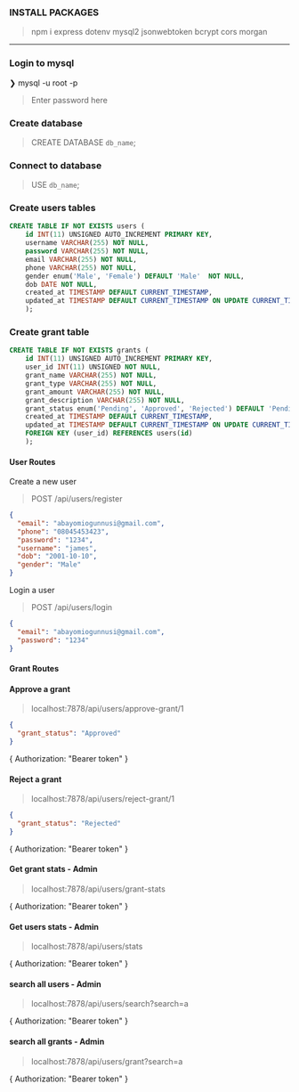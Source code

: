 ### INSTALL PACKAGES

> npm i express dotenv mysql2 jsonwebtoken bcrypt cors morgan

---

### Login to mysql

❯ mysql -u root -p

> Enter password here

### Create database

> CREATE DATABASE `db_name`;

### Connect to database

> USE `db_name`;

### Create users tables

```sql
CREATE TABLE IF NOT EXISTS users (
    id INT(11) UNSIGNED AUTO_INCREMENT PRIMARY KEY,
    username VARCHAR(255) NOT NULL,
    password VARCHAR(255) NOT NULL,
    email VARCHAR(255) NOT NULL,
    phone VARCHAR(255) NOT NULL,
    gender enum('Male', 'Female') DEFAULT 'Male'  NOT NULL,
    dob DATE NOT NULL,
    created_at TIMESTAMP DEFAULT CURRENT_TIMESTAMP,
    updated_at TIMESTAMP DEFAULT CURRENT_TIMESTAMP ON UPDATE CURRENT_TIMESTAMP
    );
```

### Create grant table

```sql
CREATE TABLE IF NOT EXISTS grants (
    id INT(11) UNSIGNED AUTO_INCREMENT PRIMARY KEY,
    user_id INT(11) UNSIGNED NOT NULL,
    grant_name VARCHAR(255) NOT NULL,
    grant_type VARCHAR(255) NOT NULL,
    grant_amount VARCHAR(255) NOT NULL,
    grant_description VARCHAR(255) NOT NULL,
    grant_status enum('Pending', 'Approved', 'Rejected') DEFAULT 'Pending'  NOT NULL,
    created_at TIMESTAMP DEFAULT CURRENT_TIMESTAMP,
    updated_at TIMESTAMP DEFAULT CURRENT_TIMESTAMP ON UPDATE CURRENT_TIMESTAMP,
    FOREIGN KEY (user_id) REFERENCES users(id)
    );
```

#### User Routes

Create a new user

> POST /api/users/register

```json
{
  "email": "abayomiogunnusi@gmail.com",
  "phone": "08045453423",
  "password": "1234",
  "username": "james",
  "dob": "2001-10-10",
  "gender": "Male"
}
```

Login a user

> POST /api/users/login

```json
{
  "email": "abayomiogunnusi@gmail.com",
  "password": "1234"
}
```

#### Grant Routes

#### Approve a grant

> localhost:7878/api/users/approve-grant/1

```json
{
  "grant_status": "Approved"
}
```

{
Authorization: "Bearer token"
}

#### Reject a grant

> localhost:7878/api/users/reject-grant/1

```json
{
  "grant_status": "Rejected"
}
```

{
Authorization: "Bearer token"
}

#### Get grant stats - Admin

> localhost:7878/api/users/grant-stats

{
Authorization: "Bearer token"
}

#### Get users stats - Admin

> localhost:7878/api/users/stats

{
Authorization: "Bearer token"
}

#### search all users - Admin

> localhost:7878/api/users/search?search=a

{
Authorization: "Bearer token"
}

#### search all grants - Admin

> localhost:7878/api/users/grant?search=a

{
Authorization: "Bearer token"
}
